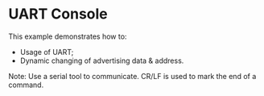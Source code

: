 # UART Console

This example demonstrates how to:

* Usage of UART;
* Dynamic changing of advertising data & address.

Note: Use a serial tool to communicate. CR/LF is used
      to mark the end of a command.
